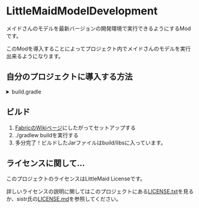 # LittleMaidModelDevelopment

メイドさんのモデルを最新バージョンの開発環境で実行できるようにするModです。

このModを導入することによってプロジェクト内でメイドさんのモデルを実行出来るようになります。

## 自分のプロジェクトに導入する方法
<details><summary>build.gradle</summary>

```gradle
loom {
    runs {
        client {
            property("lmmd.dev.classes", "${sourceSets.main.output.getClassesDirs().asPath}")
            property("lmmd.dev.resources", "${sourceSets.main.output.getResourcesDir().absolutePath}")
            ...
        }
    }
    ...
}

repositories {
    ...
    //jitpackを追加
    maven { url 'https://jitpack.io' }
}

dependencies {
    ...
    modImplementation("com.github.Yukkuritaku:LittleMaidModelDevelopment:使用したいバージョン"){
        transitive = false
    }
}


```
</details>

## ビルド
1. [FabricのWikiページ](https://fabricmc.net/wiki/ja:tutorial:setup)にしたがってセットアップする
2. ./gradlew buildを実行する
3. 多分完了！ビルドしたJarファイルはbuild/libsに入っています。

## ライセンスに関して...

このプロジェクトのライセンスはLittleMaid Licenseです。

詳しいライセンスの説明に関してはこのプロジェクトにある[LICENSE.txt](https://github.com/Yukkuritaku/LittleMaidModelDevelopment/blob/1.20/LICENSE.txt)を見るか、sistr氏の[LICENSE.md](https://github.com/SistrScarlet/LittleMaidModelLoader-Architectury/blob/1.19.3/LICENCE.md)を参照してください。